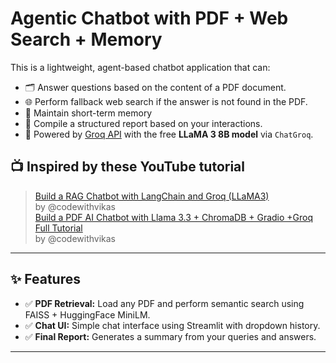 # Agentic Chatbot with PDF + Web Search + Memory

This is a lightweight, agent-based chatbot application that can:

- 🗂 Answer questions based on the content of a PDF document.
- 🌐 Perform fallback web search if the answer is not found in the PDF.
- 🧠 Maintain short-term memory
- 📄 Compile a structured report based on your interactions.
- 🤖 Powered by [Groq API](https://groq.com/) with the free **LLaMA 3 8B model** via `ChatGroq`.

## 📺 Inspired by these YouTube tutorial

> [Build a RAG Chatbot with LangChain and Groq (LLaMA3)](https://www.youtube.com/watch?v=B5XD-qpL0FU)  
> by @codewithvikas  
> [Build a PDF AI Chatbot with Llama 3.3 + ChromaDB + Gradio +Groq Full Tutorial](https://www.youtube.com/watch?v=Qq-YDcKtzcs)  
> by @codewithvikas  

---

## ✨ Features

- ✅ **PDF Retrieval:** Load any PDF and perform semantic search using FAISS + HuggingFace MiniLM.
- ✅ **Chat UI:** Simple chat interface using Streamlit with dropdown history.
- ✅ **Final Report:** Generates a summary from your queries and answers.

---
